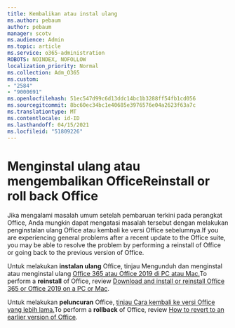 ```yaml
---
title: Kembalikan atau instal ulang
ms.author: pebaum
author: pebaum
manager: scotv
ms.audience: Admin
ms.topic: article
ms.service: o365-administration
ROBOTS: NOINDEX, NOFOLLOW
localization_priority: Normal
ms.collection: Adm_O365
ms.custom:
- "2584"
- "9000691"
ms.openlocfilehash: 51ec547d99c6d13ddc14bc1b3288ff54fb1cd056
ms.sourcegitcommit: 8bc60ec34bc1e40685e3976576e04a2623f63a7c
ms.translationtype: MT
ms.contentlocale: id-ID
ms.lasthandoff: 04/15/2021
ms.locfileid: "51809226"
---
```

# <a name="reinstall-or-roll-back-office"></a><span data-ttu-id="338a6-102">Menginstal ulang atau mengembalikan Office</span><span class="sxs-lookup"><span data-stu-id="338a6-102">Reinstall or roll back Office</span></span>

<span data-ttu-id="338a6-103">Jika mengalami masalah umum setelah pembaruan terkini pada perangkat Office, Anda mungkin dapat mengatasi masalah tersebut dengan melakukan penginstalan ulang Office atau kembali ke versi Office sebelumnya.</span><span class="sxs-lookup"><span data-stu-id="338a6-103">If you are experiencing general problems after a recent update to the Office suite, you may be able to resolve the problem by performing a reinstall of Office or going back to the previous version of Office.</span></span>

<span data-ttu-id="338a6-104">Untuk melakukan **instalan ulang** Office, tinjau Mengunduh dan menginstal atau menginstal ulang [Office 365 atau Office 2019 di PC atau Mac.](https://support.office.com/article/download-and-install-or-reinstall-office-365-or-office-2019-on-a-pc-or-mac-4414eaaf-0478-48be-9c42-23adc4716658)</span><span class="sxs-lookup"><span data-stu-id="338a6-104">To perform a **reinstall** of Office, review [Download and install or reinstall Office 365 or Office 2019 on a PC or Mac](https://support.office.com/article/download-and-install-or-reinstall-office-365-or-office-2019-on-a-pc-or-mac-4414eaaf-0478-48be-9c42-23adc4716658).</span></span>

<span data-ttu-id="338a6-105">Untuk melakukan **peluncuran** Office, [tinjau Cara kembali ke versi Office yang lebih lama.](https://support.microsoft.com/help/2770432/how-to-revert-to-an-earlier-version-of-office-2013-or-office-2016-clic)</span><span class="sxs-lookup"><span data-stu-id="338a6-105">To perform a **rollback** of Office, review [How to revert to an earlier version of Office](https://support.microsoft.com/help/2770432/how-to-revert-to-an-earlier-version-of-office-2013-or-office-2016-clic).</span></span>

